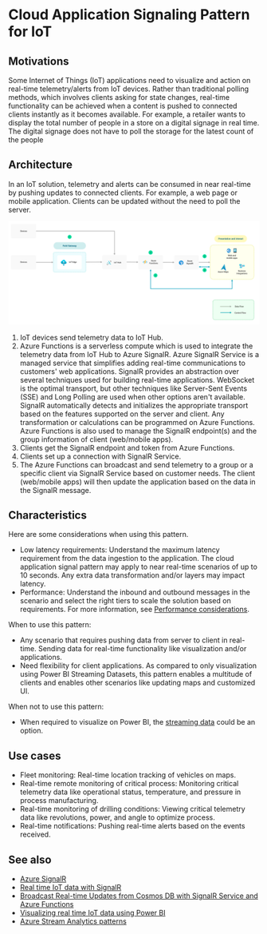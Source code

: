 # Cloud Application Signaling Pattern for IoT

## Motivations
Some Internet of Things (IoT) applications need to visualize and action on real-time telemetry/alerts from IoT devices. Rather than traditional polling methods, which involves clients asking for state changes, real-time functionality can be achieved when a content is pushed to connected clients instantly as it becomes available. For example, a retailer wants to display the total number of people in a store on a digital signage in real time. The digital signage does not have to poll the storage for the latest count of the people 

## Architecture

In an IoT solution, telemetry and alerts can be consumed in near real-time by pushing updates to connected clients. For example, a web page or mobile application. Clients can be updated without the need to poll the server.

![Architecture diagram showing the data flow for cloud application signaling pattern](media/cloud-application-signaling.png)

1.  IoT devices send telemetry data to IoT Hub. 
2.  Azure Functions is a serverless compute which is used to integrate the telemetry data from IoT Hub to Azure SignalR. Azure SignalR Service is a managed service that simplifies adding real-time communications to customers' web applications. SignalR provides an abstraction over several techniques used for building real-time applications. WebSocket is the optimal transport, but other techniques like Server-Sent Events (SSE) and Long Polling are used when other options aren't available. SignalR automatically detects and initializes the appropriate transport based on the features supported on the server and client. Any transformation or calculations can be programmed on Azure Functions. Azure Functions is also used to manage the SignalR endpoint(s) and the group information of client (web/mobile apps). 
3.  Clients get the SignalR endpoint and token from Azure Functions.
4.  Clients set up a connection with SignalR Service.
5.  The Azure Functions can broadcast and send telemetry to a group or a specific client via SignalR Service based on customer needs. The client (web/mobile apps) will then update the application based on the data in the SignalR message. 

## Characteristics

Here are some considerations when using this pattern.
-   Low latency requirements: Understand the maximum latency requirement from the data ingestion to the application. The cloud application signal pattern may apply to near real-time scenarios of up to 10 seconds. Any extra data transformation and/or layers may impact latency.
-   Performance: Understand the inbound and outbound messages in the scenario and select the right tiers to scale the solution based on requirements. For more information, see [Performance considerations](/azure/azure-signalr/signalr-concept-performance). 

When to use this pattern:
-   Any scenario that requires pushing data from server to client in real-time. Sending data for real-time functionality like visualization and/or applications. 
-   Need flexibility for client applications. As compared to only visualization using Power BI Streaming Datasets, this pattern enables a multitude of clients and enables other scenarios like updating maps and customized UI. 

When not to use this pattern:
-   When required to visualize on Power BI, the [streaming data](/power-bi/connect-data/service-real-time-streaming) could be an option.


## Use cases
-   Fleet monitoring: Real-time location tracking of vehicles on maps.
-   Real-time remote monitoring of critical process: Monitoring critical telemetry data like operational status, temperature, and pressure in process manufacturing. 
-   Real-time monitoring of drilling conditions: Viewing critical telemetry data like revolutions, power, and angle to optimize process. 
-   Real-time notifications: Pushing real-time alerts based on the events received. 

## See also

-   [Azure SignalR](https://azure.microsoft.com/services/signalr-service/)
-   [Real time IoT data with SignalR](https://anthonychu.ca/post/end-to-end-realtime-python-iot-azure-functions-signalr-iothub/)
-   [Broadcast Real-time Updates from Cosmos DB with SignalR Service and Azure Functions](https://anthonychu.ca/post/cosmosdb-real-time-azure-functions-signalr-service/)
-   [Visualizing real time IoT data using Power BI](/azure/iot-hub/iot-hub-live-data-visualization-in-power-bi)
-   [Azure Stream Analytics patterns](/azure/stream-analytics/stream-analytics-solution-patterns)
